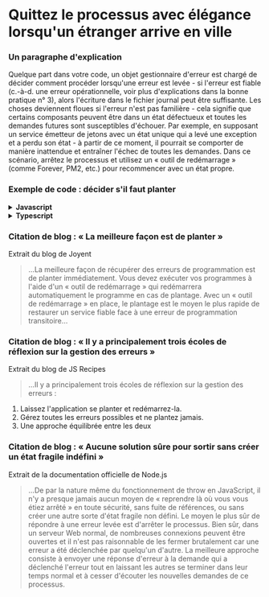 # Quittez le processus avec élégance lorsqu'un étranger arrive en ville

### Un paragraphe d'explication

Quelque part dans votre code, un objet gestionnaire d'erreur est chargé de décider comment procéder lorsqu'une erreur est levée - si l'erreur est fiable (c.-à-d. une erreur opérationnelle, voir plus d'explications dans la bonne pratique n° 3), alors l'écriture dans le fichier journal peut être suffisante. Les choses deviennent floues si l'erreur n'est pas familière - cela signifie que certains composants peuvent être dans un état défectueux et toutes les demandes futures sont susceptibles d'échouer. Par exemple, en supposant un service émetteur de jetons avec un état unique qui a levé une exception et a perdu son état - à partir de ce moment, il pourrait se comporter de manière inattendue et entraîner l'échec de toutes les demandes. Dans ce scénario, arrêtez le processus et utilisez un « outil de redémarrage » (comme Forever, PM2, etc.) pour recommencer avec un état propre.

### Exemple de code : décider s'il faut planter

<details>
<summary><strong>Javascript</strong></summary>

```javascript
// En supposant que les développeurs marquent les erreurs opérationnelles connues avec error.isOperational = true, lisez la bonne pratique n° 3
process.on('uncaughtException', (error) => {
  errorManagement.handler.handleError(error);
  if(!errorManagement.handler.isTrustedError(error))
    process.exit(1)
});

// le gestionnaire d'erreurs centralisé encapsule la logique liée à la gestion des erreurs
function errorHandler() {
  this.handleError = (error) => {
    return logger.logError(error)
      .then(sendMailToAdminIfCritical)
      .then(saveInOpsQueueIfCritical)
      .then(determineIfOperationalError);
  }

  this.isTrustedError = (error) => {
    return error.isOperational;
  }
}
```
</details>

<details>
<summary><strong>Typescript</strong></summary>

```typescript
// En supposant que les développeurs marquent les erreurs opérationnelles connues avec error.isOperational = true, lisez la bonne pratique n° 3
process.on('uncaughtException', (error: Error) => {
  errorManagement.handler.handleError(error);
  if(!errorManagement.handler.isTrustedError(error))
    process.exit(1)
});

// objet d'erreur centralisé qui dérive de l'Error de Node
export class AppError extends Error {
  public readonly isOperational: boolean;

  constructor(description: string, isOperational: boolean) {
    super(description);
    Object.setPrototypeOf(this, new.target.prototype); // restaurer la chaîne du prototype
    this.isOperational = isOperational;
    Error.captureStackTrace(this);
  }
}

// le gestionnaire d'erreurs centralisé encapsule la logique liée à la gestion des erreurs
class ErrorHandler {
  public async handleError(err: Error): Promise<void> {
    await logger.logError(err);
    await sendMailToAdminIfCritical();
    await saveInOpsQueueIfCritical();
    await determineIfOperationalError();
  };

  public isTrustedError(error: Error) {
    if (error instanceof AppError) {
      return error.isOperational;
    }
    return false;
  }
}

export const handler = new ErrorHandler();
```
</details>

### Citation de blog : « La meilleure façon est de planter »

Extrait du blog de Joyent

> …La meilleure façon de récupérer des erreurs de programmation est de planter immédiatement. Vous devez exécuter vos programmes à l'aide d'un « outil de redémarrage » qui redémarrera automatiquement le programme en cas de plantage. Avec un « outil de redémarrage » en place, le plantage est le moyen le plus rapide de restaurer un service fiable face à une erreur de programmation transitoire…

### Citation de blog : « Il y a principalement trois écoles de réflexion sur la gestion des erreurs »

Extrait du blog de JS Recipes

> …Il y a principalement trois écoles de réflexion sur la gestion des erreurs :
1. Laissez l'application se planter et redémarrez-la.
2. Gérez toutes les erreurs possibles et ne plantez jamais.
3. Une approche équilibrée entre les deux

### Citation de blog : « Aucune solution sûre pour sortir sans créer un état fragile indéfini »

Extrait de la documentation officielle de Node.js

> …De par la nature même du fonctionnement de throw en JavaScript, il n'y a presque jamais aucun moyen de « reprendre là où vous vous étiez arrêté » en toute sécurité, sans fuite de références, ou sans créer une autre sorte d'état fragile non défini. Le moyen le plus sûr de répondre à une erreur levée est d'arrêter le processus. Bien sûr, dans un serveur Web normal, de nombreuses connexions peuvent être ouvertes et il n'est pas raisonnable de les fermer brutalement car une erreur a été déclenchée par quelqu'un d'autre. La meilleure approche consiste à envoyer une réponse d'erreur à la demande qui a déclenché l'erreur tout en laissant les autres se terminer dans leur temps normal et à cesser d'écouter les nouvelles demandes de ce processus.
